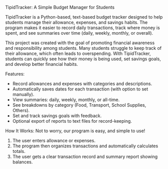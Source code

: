 TipidTracker: A Simple Budget Manager for Students

TipidTracker is a Python-based, text-based budget tracker designed to help students manage their allowance, expenses, and savings habits. The program makes it easier to record daily transactions, track where money is spent, and see summaries over time (daily, weekly, monthly, or overall).

This project was created with the goal of promoting financial awareness and responsibility among students. Many students struggle to keep track of their allowance, which often leads to overspending. With TipidTracker, students can quickly see how their money is being used, set savings goals, and develop better financial habits.

Features:
- Record allowances and expenses with categories and descriptions.
- Automatically saves dates for each transaction (with option to set manually).
- View summaries: daily, weekly, monthly, or all-time.
- See breakdowns by category (Food, Transport, School Supplies, Others).
- Set and track savings goals with feedback.
- Optional export of reports to text files for record-keeping.

How It Works:
Not to worry, our program is easy, and simple to use!

1. The user enters allowance or expenses.
2. The program then organizes transactions and automatically calculates totals.
3. The user gets a clear transaction record and summary report showing balances.
